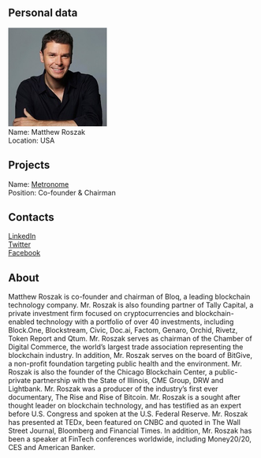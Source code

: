 ## Personal data
![matthew roszak photo](photo/matthew_roszak.jpg)  
Name:   Matthew Roszak  
Location: USA  
## Projects 
Name: [Metronome](../projects/metronome.md)  
Position: Co-founder & Chairman   
## Contacts
[LinkedIn](https://www.linkedin.com/in/matthewroszak/)    
[Twitter](https://twitter.com/matthewroszak)    
[Facebook](https://www.facebook.com/matthewroszak)
## About
Matthew Roszak is co-founder and chairman of Bloq, a leading blockchain technology company. Mr. Roszak is also founding partner of Tally Capital, a private investment firm focused on cryptocurrencies and blockchain-enabled technology with a portfolio of over 40 investments, including Block.One, Blockstream, Civic, Doc.ai, Factom, Genaro, Orchid, Rivetz, Token Report and Qtum.
Mr. Roszak serves as chairman of the Chamber of Digital Commerce, the world’s largest trade association representing the blockchain industry. In addition, Mr. Roszak serves on the board of BitGive, a non-profit foundation targeting public health and the environment. Mr. Roszak is also the founder of the Chicago Blockchain Center, a public-private partnership with the State of Illinois, CME Group, DRW and Lightbank. Mr. Roszak was a producer of the industry’s first ever documentary, The Rise and Rise of Bitcoin.
Mr. Roszak is a sought after thought leader on blockchain technology, and has testified as an expert before U.S. Congress and spoken at the U.S. Federal Reserve. Mr. Roszak has presented at TEDx, been featured on CNBC and quoted in The Wall Street Journal, Bloomberg and Financial Times. In addition, Mr. Roszak has been a speaker at FinTech conferences worldwide, including Money20/20, CES and American Banker.
